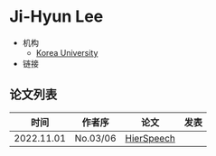 # Ji-Hyun Lee

- 机构
  - [Korea University](../Institutions/Korea_University.md)
- 链接

## 论文列表

| 时间 | 作者序 | 论文 | 发表 |
|:-:|:-:|---|---|
| 2022.11.01 | No.03/06 | [HierSpeech](../Models/_tmp/2022.11.01_HierSpeech.md) |